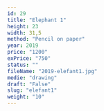 ```yaml
---
id: 29
title: "Elephant 1"
height: 23
width: 31,5
method: "Pencil on paper"
year: 2019
price: "1200"
exPrice: "750"
status: ""
fileName: "2019-elefant1.jpg"
medie: "drawing"
draft: "False"
slug: "elefant1"
weight: "10"
---
```


